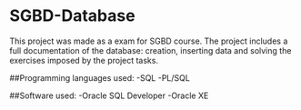 # SGBD-Database

This project was made as a exam for SGBD course. The project includes a full documentation of the database: creation, inserting data and solving the exercises imposed by the project tasks.

##Programming languages used:
-SQL
-PL/SQL

##Software used:
-Oracle SQL Developer
-Oracle XE
